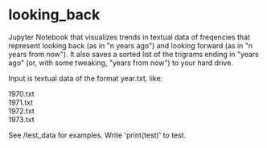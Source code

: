# looking_back
Jupyter Notebook that visualizes trends in textual data of freqencies that represent looking back (as in "n years ago") and looking forward (as in "n years from now"). It also saves a sorted list of the trigrams ending in "years ago" (or, with some tweaking, "years from now") to your hard drive.

Input is textual data of the format year.txt, like:

1970.txt  
1971.txt  
1972.txt  
1973.txt

See /test_data for examples. Write 'print(test)' to test.
